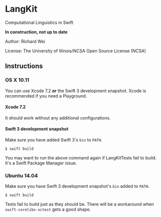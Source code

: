 # LangKit

Computational Linguistics in Swift

**In construction, not up to date**

Author: Richard Wei

License: The University of Illinois/NCSA Open Source License (NCSA)

## Instructions

### OS X 10.11

You can use Xcode 7.2 **or** the Swift 3 development snapshot. Xcode is recommended if you need a Playground.

#### Xcode 7.2

It should work without any additional configurations.

#### Swift 3 development snapshot

Make sure you have added Swift 3's `bin` to `PATH`.

```
$ swift build
```

You may want to run the above command again if LangKitTests fail to build. It's a Swift Package Manager issue.

### Ubuntu 14.04

Make sure you have Swift 3 development snapshot's `bin` added to `PATH`.

```
$ swift build
```

Tests fail to build just as they should be. There will be a workaround when `swift-corelibs-xctest` gets a good shape.
